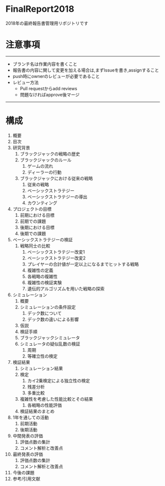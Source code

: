 # FinalReport2018
2018年の最終報告書管理用リポジトリです

# 注意事項
---
- ブランチ名は作業内容を書くこと
- 報告書の内容に関して変更を加える場合は,まずIssueを書き,assignすること
- push時にownerのレビューが必要であること
- レビュー方法
  - Pull requestからadd reviews
  - 問題なければapprove後マージ
---
# 構成
1. 概要
1. 目次
1. 研究背景
    1. ブラックジャックの戦略の歴史
    1. ブラックジャックのルール
        1. ゲームの流れ
        1. ディーラーの行動
    1. ブラックジャックにおける従来の戦略
        1. 従来の戦略
        1. ベーシックストラテジー
        1. ベーシックストラテジーの導出
        1. カウンティング
1. プロジェクトの目標
    1. 前期における目標
    1. 前期での課題
    1. 後期における目標
    1. 後期での課題
1. ベーシックストラテジーの検証
    1. 戦略同士の比較
        1. ベーシックストラテジー改変1
        1. ベーシックストラテジー改変2
        1. プレイヤーの合計値が一定以上になるまでヒットする戦略
        1. 複雑性の定義
        1. 各戦略の複雑性
        1. 複雑性の検証実験
        1. 遺伝的アルゴリズムを用いた戦略の探索
1. シミュレーション
    1. 概要
    1. シミュレーションの条件設定
        1. デック数について
        1. デック数の違いによる影響
    1. 仮説
    1. 検証手順
    1. ブラックジャックシミュレータ
    1. シミュレータの疑似乱数の検証
        1. 周期
        1. 等確立性の検定
1. 検証結果
    1. シミュレーション結果
    1. 検定
        1. カイ2乗検定による独立性の検定
        1. 残差分析
        1. 多重比較
    1. 複雑性を考慮した性能比較とその結果
        1. 各戦略の性能評価
    1. 検証結果のまとめ
1. 1年を通しての活動
    1. 前期活動
    1. 後期活動
1. 中間発表の評価
    1. 評価点数の集計
    1. コメント解析と改善点
1. 最終発表の評価
    1. 評価点数の集計
    1. コメント解析と改善点
1. 今後の課題
1. 参考/引用文献
